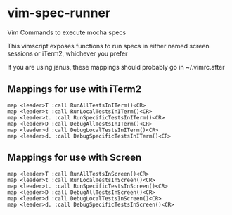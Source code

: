 vim-spec-runner
===============

Vim Commands to execute mocha specs

This vimscript exposes functions to run specs in either named screen sessions or iTerm2, whichever you prefer

If you are using janus, these mappings should probably go in ~/.vimrc.after

Mappings for use with iTerm2
----------------------------

```
map <leader>T :call RunAllTestsInITerm()<CR>
map <leader>t :call RunLocalTestsInITerm()<CR>
map <leader>t. :call RunSpecificTestsInITerm()<CR>
map <leader>D :call DebugAllTestsInITerm()<CR>
map <leader>d :call DebugLocalTestsInITerm()<CR>
map <leader>d. :call DebugSpecificTestsInITerm()<CR>
```

Mappings for use with Screen
----------------------------

```
map <leader>T :call RunAllTestsInScreen()<CR>
map <leader>t :call RunLocalTestsInScreen()<CR>
map <leader>t. :call RunSpecificTestsInScreen()<CR>
map <leader>D :call DebugAllTestsInScreen()<CR>
map <leader>d :call DebugLocalTestsInScreen()<CR>
map <leader>d. :call DebugSpecificTestsInScreen()<CR>
```